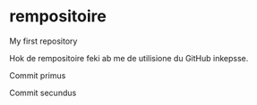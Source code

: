 # rempositoire
My first repository

Hok de rempositoire feki ab me de utilisione du GitHub inkepsse.

Commit primus

Commit secundus

